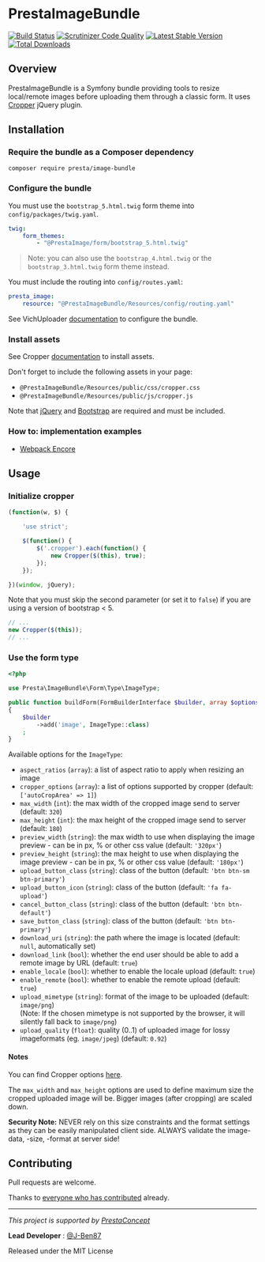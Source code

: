 PrestaImageBundle
===================

[![Build Status](https://scrutinizer-ci.com/g/prestaconcept/PrestaImageBundle/badges/build.png?b=master)](https://scrutinizer-ci.com/g/prestaconcept/PrestaImageBundle/build-status/master)
[![Scrutinizer Code Quality](https://scrutinizer-ci.com/g/prestaconcept/PrestaImageBundle/badges/quality-score.png?b=master)](https://scrutinizer-ci.com/g/prestaconcept/PrestaImageBundle/?branch=master)
[![Latest Stable Version](https://poser.pugx.org/presta/image-bundle/v/stable.png)](https://packagist.org/packages/presta/image-bundle)
[![Total Downloads](https://poser.pugx.org/presta/image-bundle/downloads.png)](https://packagist.org/packages/presta/image-bundle)

## Overview

PrestaImageBundle is a Symfony bundle providing tools to resize local/remote images before uploading them through a classic form.
It uses [Cropper][1] jQuery plugin.

## Installation

### Require the bundle as a Composer dependency

```shell script
composer require presta/image-bundle
```

### Configure the bundle

You must use the `bootstrap_5.html.twig` form theme into `config/packages/twig.yaml`.

```yaml
twig:
    form_themes:
        - "@PrestaImage/form/bootstrap_5.html.twig"
```

> Note: you can also use the `bootstrap_4.html.twig` or the `bootstrap_3.html.twig` form theme instead.

You must include the routing into `config/routes.yaml`:

```yaml
presta_image:
    resource: "@PrestaImageBundle/Resources/config/routing.yaml"
```

See VichUploader [documentation][2] to configure the bundle.

### Install assets

See Cropper [documentation][3] to install assets.

Don't forget to include the following assets in your page:

- `@PrestaImageBundle/Resources/public/css/cropper.css`
- `@PrestaImageBundle/Resources/public/js/cropper.js`

Note that [jQuery][4] and [Bootstrap][5] are required and must be included.

### How to: implementation examples

- [Webpack Encore][6]

## Usage

### Initialize cropper

```javascript
(function(w, $) {

    'use strict';

    $(function() {
        $('.cropper').each(function() {
            new Cropper($(this), true);
        });
    });

})(window, jQuery);
```

Note that you must skip the second parameter (or set it to `false`) if you are using a version of bootstrap < 5.

```javascript
// ...
new Cropper($(this));
// ...
```

### Use the form type

```php
<?php

use Presta\ImageBundle\Form\Type\ImageType;

public function buildForm(FormBuilderInterface $builder, array $options): void
{
    $builder
        ->add('image', ImageType::class)
    ;
}
```

Available options for the `ImageType`:

- `aspect_ratios` (`array`): a list of aspect ratio to apply when resizing an image
- `cropper_options` (`array`): a list of options supported by cropper (default: `['autoCropArea' => 1]`)
- `max_width` (`int`): the max width of the cropped image send to server (default: `320`)
- `max_height` (`int`): the max height of the cropped image send to server (default: `180`)
- `preview_width` (`string`): the max width to use when displaying the image preview - can be in px, % or other css value (default: `'320px'`)
- `preview_height` (`string`): the max height to use when displaying the image preview - can be in px, % or other css value (default: `'180px'`)
- `upload_button_class` (`string`): class of the button (default: `'btn btn-sm btn-primary'`)
- `upload_button_icon` (`string`): class of the button (default: `'fa fa-upload'`)
- `cancel_button_class` (`string`): class of the button (default: `'btn btn-default'`)
- `save_button_class` (`string`): class of the button (default: `'btn btn-primary'`)
- `download_uri` (`string`): the path where the image is located (default: `null`, automatically set)
- `download_link` (`bool`): whether the end user should be able to add a remote image by URL (default: `true`)
- `enable_locale` (`bool`): whether to enable the locale upload (default: `true`)
- `enable_remote` (`bool`): whether to enable the remote upload (default: `true`)
- `upload_mimetype` (`string`): format of the image to be uploaded (default: `image/png`)  
  (Note: If the chosen mimetype is not supported by the browser, it will silently fall back to `image/png`)
- `upload_quality` (`float`): quality (0..1) of uploaded image for lossy imageformats (eg. `image/jpeg`) (default: `0.92`) 
  
#### Notes

You can find Cropper options [here][7].

The `max_width` and `max_height` options are used to define maximum size the cropped uploaded image will be.
Bigger images (after cropping) are scaled down.

**Security Note:** NEVER rely on this size constraints and the format settings as 
they can be easily manipulated client side. ALWAYS validate the image-data, -size, -format 
at server side! 

## Contributing

Pull requests are welcome.

Thanks to
[everyone who has contributed](https://github.com/prestaconcept/PrestaImageBundle/graphs/contributors) already.

---

*This project is supported by [PrestaConcept](http://www.prestaconcept.net)*

**Lead Developer** : [@J-Ben87](https://github.com/J-Ben87)

Released under the MIT License

[1]: https://github.com/fengyuanchen/jquery-cropper
[2]: https://github.com/dustin10/VichUploaderBundle/blob/master/docs/usage.md
[3]: https://github.com/fengyuanchen/jquery-cropper#installation
[4]: https://jquery.com/download/
[5]: https://getbootstrap.com/docs/5.1/getting-started/download/
[6]: https://github.com/prestaconcept/PrestaImageBundle/blob/master/Resources/doc/webpack.md
[7]: https://github.com/fengyuanchen/cropperjs#options
